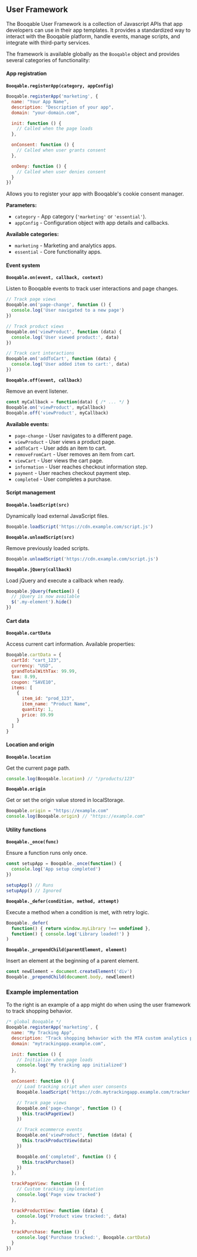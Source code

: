 ## User Framework

The Booqable User Framework is a collection of Javascript APIs that app developers can use in their app templates. It provides a standardized way to interact with the Booqable platform, handle events, manage scripts, and integrate with third-party services.

The framework is available globally as the `Booqable` object and provides several categories of functionality:

#### App registration

**`Booqable.registerApp(category, appConfig)`**

```javascript
Booqable.registerApp('marketing', {
  name: "Your App Name",
  description: "Description of your app",
  domain: "your-domain.com",

  init: function () {
    // Called when the page loads
  },

  onConsent: function () {
    // Called when user grants consent
  },

  onDeny: function () {
    // Called when user denies consent
  }
})
```

Allows you to register your app with Booqable's cookie consent manager.

**Parameters:**

- `category` - App category (`'marketing'` or `'essential'`).
- `appConfig` - Configuration object with app details and callbacks.

**Available categories:**

- `marketing` - Marketing and analytics apps.
- `essential` - Core functionality apps.

#### Event system

**`Booqable.on(event, callback, context)`**

Listen to Booqable events to track user interactions and page changes.

```javascript
// Track page views
Booqable.on('page-change', function () {
  console.log('User navigated to a new page')
})

// Track product views
Booqable.on('viewProduct', function (data) {
  console.log('User viewed product:', data)
})

// Track cart interactions
Booqable.on('addToCart', function (data) {
  console.log('User added item to cart:', data)
})
```

**`Booqable.off(event, callback)`**

Remove an event listener.

```javascript
const myCallback = function(data) { /* ... */ }
Booqable.on('viewProduct', myCallback)
Booqable.off('viewProduct', myCallback)
```

**Available events:**

- `page-change` - User navigates to a different page.
- `viewProduct` - User views a product page.
- `addToCart` - User adds an item to cart.
- `removeFromCart` - User removes an item from cart.
- `viewCart` - User views the cart page.
- `information` - User reaches checkout information step.
- `payment` - User reaches checkout payment step.
- `completed` - User completes a purchase.

#### Script management

**`Booqable.loadScript(src)`**

Dynamically load external JavaScript files.

```javascript
Booqable.loadScript('https://cdn.example.com/script.js')
```

**`Booqable.unloadScript(src)`**

Remove previously loaded scripts.

```javascript
Booqable.unloadScript('https://cdn.example.com/script.js')
```

**`Booqable.jQuery(callback)`**

Load jQuery and execute a callback when ready.

```javascript
Booqable.jQuery(function() {
  // jQuery is now available
  $('.my-element').hide()
})
```

#### Cart data

**`Booqable.cartData`**

Access current cart information. Available properties:

```javascript
Booqable.cartData = {
  cartId: "cart_123",
  currency: "USD",
  grandTotalWithTax: 99.99,
  tax: 8.99,
  coupon: "SAVE10",
  items: [
    {
      item_id: "prod_123",
      item_name: "Product Name",
      quantity: 1,
      price: 89.99
    }
  ]
}
```

#### Location and origin

**`Booqable.location`**

Get the current page path.

```javascript
console.log(Booqable.location) // "/products/123"
```

**`Booqable.origin`**

Get or set the origin value stored in localStorage.

```javascript
Booqable.origin = "https://example.com"
console.log(Booqable.origin) // "https://example.com"
```

#### Utility functions

**`Booqable._once(func)`**

Ensure a function runs only once.

```javascript
const setupApp = Booqable._once(function() {
  console.log('App setup completed')
})

setupApp() // Runs
setupApp() // Ignored
```

**`Booqable._defer(condition, method, attempt)`**

Execute a method when a condition is met, with retry logic.

```javascript
Booqable._defer(
  function() { return window.myLibrary !== undefined },
  function() { console.log('Library loaded!') }
)
```

**`Booqable._prependChild(parentElement, element)`**

Insert an element at the beginning of a parent element.

```javascript
const newElement = document.createElement('div')
Booqable._prependChild(document.body, newElement)
```

### Example implementation

To the right is an example of a app might do when using the user framework to track shopping behavior.

```javascript
/* global Booqable */
Booqable.registerApp('marketing', {
  name: "My Tracking App",
  description: "Track shopping behavior with the MTA custom analytics platform.",
  domain: "mytrackingapp.example.com",

  init: function () {
    // Initialize when page loads
    console.log('My tracking app initialized')
  },

  onConsent: function () {
    // Load tracking script when user consents
    Booqable.loadScript('https://cdn.mytrackingapp.example.com/tracker.js')

    // Track page views
    Booqable.on('page-change', function () {
      this.trackPageView()
    })

    // Track ecommerce events
    Booqable.on('viewProduct', function (data) {
      this.trackProductView(data)
    })

    Booqable.on('completed', function () {
      this.trackPurchase()
    })
  },

  trackPageView: function () {
    // Custom tracking implementation
    console.log('Page view tracked')
  },

  trackProductView: function (data) {
    console.log('Product view tracked:', data)
  },

  trackPurchase: function () {
    console.log('Purchase tracked:', Booqable.cartData)
  }
})
```
